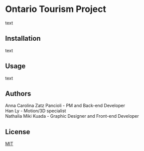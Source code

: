 # Ontario Tourism Project

text

## Installation

text

## Usage

text

## Authors

Anna Carolina Zatz Pancioli - PM and Back-end Developer<br>
Han Ly - Motion/3D specialist<br>
Nathalia Miki Kuada - Graphic Designer and Front-end Developer<br>

## License
[MIT](https://choosealicense.com/licenses/mit/)
